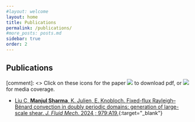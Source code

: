 ```yaml
---
#layout: welcome
layout: home
title: Publications
permalink: /publications/
#more_posts: posts.md
sidebar: true
order: 2
---
```


## Publications

[comment]: <> Click on these icons for the paper <img src="images/file-cloud-download.png"> to download pdf, or <img src="images/media.png"> for media coverage.

* [Liu C, **Manjul Sharma**, K. Julien, E. Knobloch. Fixed-flux Rayleigh–Bénard convection in doubly periodic domains: generation of large-scale shear. *J. Fluid Mech*. 2024 ; 979:A19.](https://doi.org/10.1017/jfm.2023.1057){:target="_blank"}
